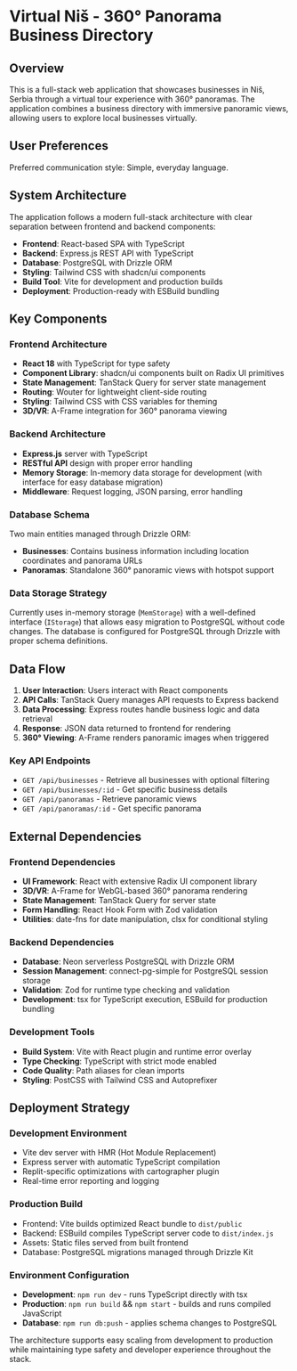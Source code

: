 # Virtual Niš - 360° Panorama Business Directory

## Overview

This is a full-stack web application that showcases businesses in Niš, Serbia through a virtual tour experience with 360° panoramas. The application combines a business directory with immersive panoramic views, allowing users to explore local businesses virtually.

## User Preferences

Preferred communication style: Simple, everyday language.

## System Architecture

The application follows a modern full-stack architecture with clear separation between frontend and backend components:

- **Frontend**: React-based SPA with TypeScript
- **Backend**: Express.js REST API with TypeScript
- **Database**: PostgreSQL with Drizzle ORM
- **Styling**: Tailwind CSS with shadcn/ui components
- **Build Tool**: Vite for development and production builds
- **Deployment**: Production-ready with ESBuild bundling

## Key Components

### Frontend Architecture
- **React 18** with TypeScript for type safety
- **Component Library**: shadcn/ui components built on Radix UI primitives
- **State Management**: TanStack Query for server state management
- **Routing**: Wouter for lightweight client-side routing
- **Styling**: Tailwind CSS with CSS variables for theming
- **3D/VR**: A-Frame integration for 360° panorama viewing

### Backend Architecture
- **Express.js** server with TypeScript
- **RESTful API** design with proper error handling
- **Memory Storage**: In-memory data storage for development (with interface for easy database migration)
- **Middleware**: Request logging, JSON parsing, error handling

### Database Schema
Two main entities managed through Drizzle ORM:
- **Businesses**: Contains business information including location coordinates and panorama URLs
- **Panoramas**: Standalone 360° panoramic views with hotspot support

### Data Storage Strategy
Currently uses in-memory storage (`MemStorage`) with a well-defined interface (`IStorage`) that allows easy migration to PostgreSQL without code changes. The database is configured for PostgreSQL through Drizzle with proper schema definitions.

## Data Flow

1. **User Interaction**: Users interact with React components
2. **API Calls**: TanStack Query manages API requests to Express backend
3. **Data Processing**: Express routes handle business logic and data retrieval
4. **Response**: JSON data returned to frontend for rendering
5. **360° Viewing**: A-Frame renders panoramic images when triggered

### Key API Endpoints
- `GET /api/businesses` - Retrieve all businesses with optional filtering
- `GET /api/businesses/:id` - Get specific business details
- `GET /api/panoramas` - Retrieve panoramic views
- `GET /api/panoramas/:id` - Get specific panorama

## External Dependencies

### Frontend Dependencies
- **UI Framework**: React with extensive Radix UI component library
- **3D/VR**: A-Frame for WebGL-based 360° panorama rendering
- **State Management**: TanStack Query for server state
- **Form Handling**: React Hook Form with Zod validation
- **Utilities**: date-fns for date manipulation, clsx for conditional styling

### Backend Dependencies
- **Database**: Neon serverless PostgreSQL with Drizzle ORM
- **Session Management**: connect-pg-simple for PostgreSQL session storage
- **Validation**: Zod for runtime type checking and validation
- **Development**: tsx for TypeScript execution, ESBuild for production bundling

### Development Tools
- **Build System**: Vite with React plugin and runtime error overlay
- **Type Checking**: TypeScript with strict mode enabled
- **Code Quality**: Path aliases for clean imports
- **Styling**: PostCSS with Tailwind CSS and Autoprefixer

## Deployment Strategy

### Development Environment
- Vite dev server with HMR (Hot Module Replacement)
- Express server with automatic TypeScript compilation
- Replit-specific optimizations with cartographer plugin
- Real-time error reporting and logging

### Production Build
- Frontend: Vite builds optimized React bundle to `dist/public`
- Backend: ESBuild compiles TypeScript server code to `dist/index.js`
- Assets: Static files served from built frontend
- Database: PostgreSQL migrations managed through Drizzle Kit

### Environment Configuration
- **Development**: `npm run dev` - runs TypeScript directly with tsx
- **Production**: `npm run build` && `npm start` - builds and runs compiled JavaScript
- **Database**: `npm run db:push` - applies schema changes to PostgreSQL

The architecture supports easy scaling from development to production while maintaining type safety and developer experience throughout the stack.